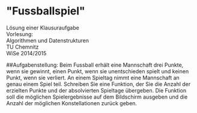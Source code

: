 # "Fussballspiel"
Lösung einer Klausuraufgabe  
Vorlesung:  
Algorithmen und Datenstrukturen   
TU Chemnitz   
WiSe 2014/2015  

##Aufgabenstellung:
Beim Fussball erhält eine Mannschaft drei Punkte, wenn sie gewinnt, einen Punkt, wenn sie unentschieden spielt und keinen Punkt, wenn sie verliert. An einem Spieltag nimmt eine Mannschaft an genau einem Spiel teil. Schreiben Sie eine Funktion, der Sie die Anzahl der erzielten Punkte und der absolvierten Spieltage übergeben. Die Funktion soll die möglichen Spielergebnisse auf dem Bildschirm ausgeben und die Anzahl der möglichen Konstellationen zurück geben. 

